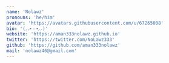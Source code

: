 ```yaml
---
name: 'Nolawz'
pronouns: 'he/him'
avatar: 'https://avatars.githubusercontent.com/u/67265008'
bio: '(⸝⸝╸-╺⸝⸝)'
website: 'https://aman333nolawz.github.io'
twitter: 'https://twitter.com/NoLawz333'
github: 'https://github.com/aman333nolawz'
mail: 'nolawz46@gmail.com'
---
```


